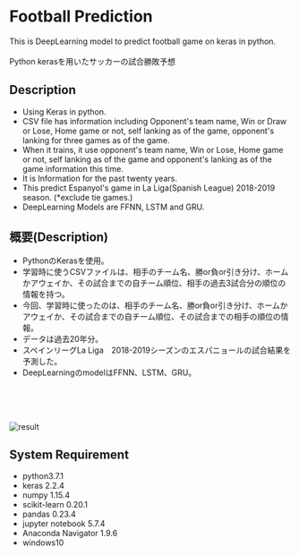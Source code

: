 # Football Prediction
This is DeepLearning model to predict football game on keras in python.  
<br>
Python kerasを用いたサッカーの試合勝敗予想

## Description
- Using Keras in python.
- CSV file has information including Opponent's team name, Win or Draw or Lose, Home game or not, self lanking as of the game, opponent's  lanking for three games as of the game.
- When it trains, it use opponent's team name, Win or Lose, Home game or not, self lanking as of the game and opponent's lanking as of the game information this time.
- It is Information for the past twenty years.
- This predict Espanyol's game in La Liga(Spanish League) 2018-2019 season. (*exclude tie games.)
- DeepLearning Models are FFNN, LSTM and GRU.  

## 概要(Description)
- PythonのKerasを使用。
- 学習時に使うCSVファイルは、相手のチーム名、勝or負or引き分け、ホームかアウェイか、その試合までの自チーム順位、相手の過去3試合分の順位の情報を持つ。
- 今回、学習時に使ったのは、相手のチーム名、勝or負or引き分け、ホームかアウェイか、その試合までの自チーム順位、その試合までの相手の順位の情報。
- データは過去20年分。
- スペインリーグLa Liga　2018-2019シーズンのエスパニョールの試合結果を予測した。
- DeepLearningのmodelはFFNN、LSTM、GRU。
<br>
<br>
<br>
  
  
  
![result](https://user-images.githubusercontent.com/49090703/57839151-1985a480-7801-11e9-967c-d642c4bf81a5.PNG)

## System Requirement
- python3.7.1
- keras 2.2.4
- numpy 1.15.4
- scikit-learn 0.20.1
- pandas 0.23.4
- jupyter notebook 5.7.4
- Anaconda Navigator 1.9.6
- windows10
